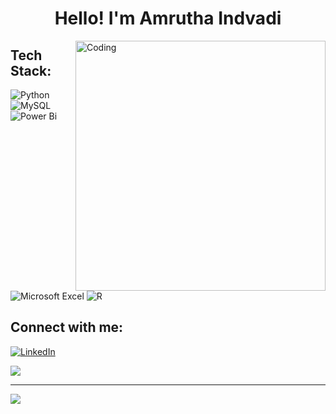 <h1 align="center">Hello!  I'm Amrutha Indvadi</h1>

<img align="right" alt="Coding" width="400" src="https://user-images.githubusercontent.com/74038190/221352975-94759904-aa4c-4032-a8ab-b546efb9c478.gif">

## Tech Stack:
![Python](https://img.shields.io/badge/Python-3670A0?style=flat&logo=python&logoColor=ffdd54) 
![MySQL](https://img.shields.io/badge/MySQL-4479A1.svg?style=flat&logo=mysql&logoColor=white)
![Power Bi](https://img.shields.io/badge/Power_BI-F2C811?style=flat&logo=powerbi&logoColor=white)
![Microsoft Excel](https://img.shields.io/badge/Microsoft_Excel-217346?style=flat&logo=excel&logoColor=white)
![R](https://img.shields.io/badge/R-%23276DC3.svg?style=flat&logo=r&logoColor=white)

## Connect with me:
[![LinkedIn](https://img.shields.io/badge/LinkedIn-%230077B5.svg?logo=linkedin&logoColor=white)](https://www.linkedin.com/in/amruthaindvadi/) 

![](https://quotes-github-readme.vercel.app/api?type=horizontal&theme=light)

---
![](https://visitcount.itsvg.in/api?id=amrutha-indvadi&icon=5&color=12)
